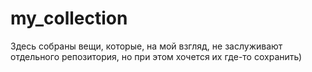 # my_collection
Здесь собраны вещи, которые, на мой взгляд, не заслуживают отдельного репозитория, но при этом хочется их где-то сохранить)
